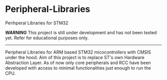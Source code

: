 # Peripheral-Libraries
Perihperal Libraries for STM32

***WARNING*** 
This project is still under development and
has not been tested yet. Refer for educational purposes only.
*****

Peripheral Libraries for ARM based STM32 micocontrollers with CMSIS under the hood. Aim of this project is to replace ST's own Hardware Abstraction Layer. As of now only core peripherals and RCC have been developed with access to minimal functionalities just enough to run the CPU.
